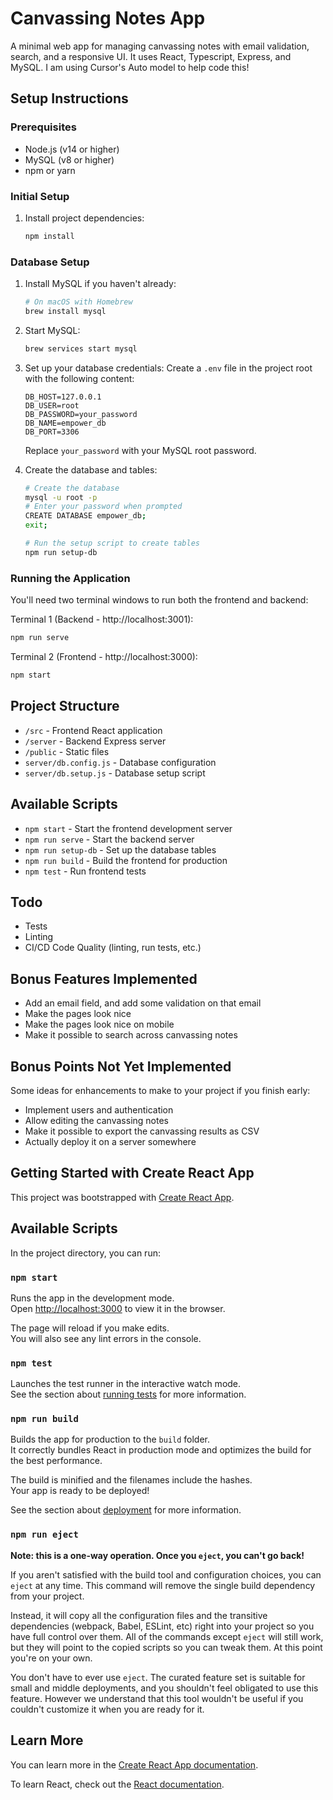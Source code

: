 # Canvassing Notes App

A minimal web app for managing canvassing notes with email validation, search, and a responsive UI. It uses React, Typescript, Express, and MySQL. I am using Cursor's Auto
model to help code this!

## Setup Instructions

### Prerequisites

- Node.js (v14 or higher)
- MySQL (v8 or higher)
- npm or yarn

### Initial Setup

1. Install project dependencies:

   ```bash
   npm install
   ```

### Database Setup

1. Install MySQL if you haven't already:

   ```bash
   # On macOS with Homebrew
   brew install mysql
   ```

2. Start MySQL:

   ```bash
   brew services start mysql
   ```

3. Set up your database credentials:
   Create a `.env` file in the project root with the following content:

   ```
   DB_HOST=127.0.0.1
   DB_USER=root
   DB_PASSWORD=your_password
   DB_NAME=empower_db
   DB_PORT=3306
   ```

   Replace `your_password` with your MySQL root password.

4. Create the database and tables:

   ```bash
   # Create the database
   mysql -u root -p
   # Enter your password when prompted
   CREATE DATABASE empower_db;
   exit;

   # Run the setup script to create tables
   npm run setup-db
   ```

### Running the Application

You'll need two terminal windows to run both the frontend and backend:

Terminal 1 (Backend - http://localhost:3001):

```bash
npm run serve
```

Terminal 2 (Frontend - http://localhost:3000):

```bash
npm start
```

## Project Structure

- `/src` - Frontend React application
- `/server` - Backend Express server
- `/public` - Static files
- `server/db.config.js` - Database configuration
- `server/db.setup.js` - Database setup script

## Available Scripts

- `npm start` - Start the frontend development server
- `npm run serve` - Start the backend server
- `npm run setup-db` - Set up the database tables
- `npm run build` - Build the frontend for production
- `npm test` - Run frontend tests

## Todo

- Tests
- Linting
- CI/CD Code Quality (linting, run tests, etc.)

## Bonus Features Implemented

- Add an email field, and add some validation on that email
- Make the pages look nice
- Make the pages look nice on mobile
- Make it possible to search across canvassing notes

## Bonus Points Not Yet Implemented

Some ideas for enhancements to make to your project if you finish early:

- Implement users and authentication
- Allow editing the canvassing notes
- Make it possible to export the canvassing results as CSV
- Actually deploy it on a server somewhere

## Getting Started with Create React App

This project was bootstrapped with [Create React App](https://github.com/facebook/create-react-app).

## Available Scripts

In the project directory, you can run:

### `npm start`

Runs the app in the development mode.\
Open [http://localhost:3000](http://localhost:3000) to view it in the browser.

The page will reload if you make edits.\
You will also see any lint errors in the console.

### `npm test`

Launches the test runner in the interactive watch mode.\
See the section about [running tests](https://facebook.github.io/create-react-app/docs/running-tests) for more information.

### `npm run build`

Builds the app for production to the `build` folder.\
It correctly bundles React in production mode and optimizes the build for the best performance.

The build is minified and the filenames include the hashes.\
Your app is ready to be deployed!

See the section about [deployment](https://facebook.github.io/create-react-app/docs/deployment) for more information.

### `npm run eject`

**Note: this is a one-way operation. Once you `eject`, you can't go back!**

If you aren't satisfied with the build tool and configuration choices, you can `eject` at any time. This command will remove the single build dependency from your project.

Instead, it will copy all the configuration files and the transitive dependencies (webpack, Babel, ESLint, etc) right into your project so you have full control over them. All of the commands except `eject` will still work, but they will point to the copied scripts so you can tweak them. At this point you're on your own.

You don't have to ever use `eject`. The curated feature set is suitable for small and middle deployments, and you shouldn't feel obligated to use this feature. However we understand that this tool wouldn't be useful if you couldn't customize it when you are ready for it.

## Learn More

You can learn more in the [Create React App documentation](https://facebook.github.io/create-react-app/docs/getting-started).

To learn React, check out the [React documentation](https://reactjs.org/).
